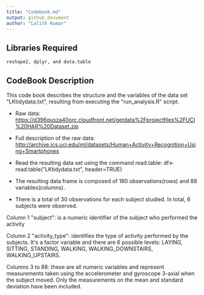 ```yaml
---
title: "Codebook.md"
output: github_document
author: "Lalith Kumar"
---
```


## Libraries Required

```
reshape2, dplyr, and data.table
```
## CodeBook Description

This code book describes the structure and the variables of the data set "LKtidydata.txt", resulting from executing the "run_analysis.R" script.

 - Raw data: https://d396qusza40orc.cloudfront.net/getdata%2Fprojectfiles%2FUCI%20HAR%20Dataset.zip

 - Full description of the raw data: http://archive.ics.uci.edu/ml/datasets/Human+Activity+Recognition+Using+Smartphones

 - Read the resulting data set using the command read.table: df<-read.table("LKtidydata.txt", header=TRUE)

 - The resulting data frame is composed of 180 observations(rows) and 88 variables(columns).

 - There is a total of 30 observations for each subject studied. In total, 6 subjects were observed.

Column 1 "subject": is a numeric identifier of the subject who performed the activity

Column 2 "activity_type": identifies the type of activity performed by the subjects. It's a factor variable and there are 6 possible levels: LAYING, SITTING, STANDING, WALKING, WALKING_DOWNSTAIRS, WALKING_UPSTAIRS.

Columns 3 to 88: these are all numeric variables and represent measurements taken using the accelerometer and gyroscope 3-axial when the subject moved. Only the measurements on the mean and standard deviation have been included.
